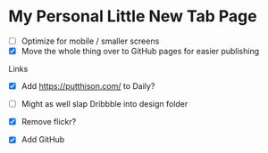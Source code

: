 # My Personal Little New Tab Page

- [ ] Optimize for mobile / smaller screens
- [x]  Move the whole thing over to GitHub pages for easier publishing

Links

- [x]  Add https://putthison.com/ to Daily?
- [ ]  Might as well slap Dribbble into design folder
- [x]  Remove flickr?
- [x]  Add GitHub

